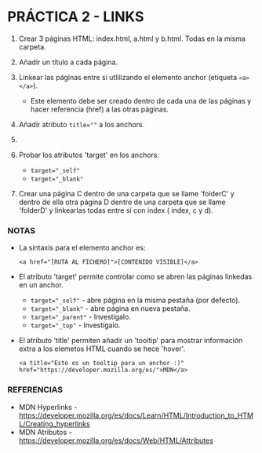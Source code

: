 # PRÁCTICA 2 - LINKS

1. Crear 3 páginas HTML: index.html, a.html y b.html. Todas en la misma carpeta.
2. Añadir un título a cada página.
3. Linkear las páginas entre sí utlilizando el elemento anchor (etiqueta `<a></a>`).
    - Este elemento debe ser creado dentro de cada una de las páginas y hacer referencia (href) a las otras páginas.

4. Añadir atributo `title=""` a los anchors.

5.

6. Probar los atributos 'target' en los anchors:
    - `target="_self"` 
    - `target="_blank"`	

7. Crear una página C dentro de una carpeta que se llame 'folderC' y dentro de ella otra página D dentro de una carpeta que se llame 'folderD' y linkearlas todas entre sí con index ( index, c y d).

### NOTAS
- La sintaxis para el elemento anchor es:
    ```
    <a href="[RUTA AL FICHERO]">[CONTENIDO VISIBLE]</a>
    ```

- El atributo 'target' permite controlar como se abren las páginas linkedas en un anchor.
    - `target="_self"` - abre página en la misma pestaña (por defecto).
    - `target="_blank"`	- abre página en nueva pestaña.
    - `target="_parent"` - Investígalo.
    - `target="_top"` - Investígalo.

- El atributo 'title' permiten añadir un 'tooltip' para mostrar información extra a los elemetos HTML cuando se hece 'hover'.
    ```
    <a title="Esto es un tooltip para un anchor :)" href="https://developer.mozilla.org/es/">MDN</a>
    ```


### REFERENCIAS
- MDN Hyperlinks - https://developer.mozilla.org/es/docs/Learn/HTML/Introduction_to_HTML/Creating_hyperlinks
- MDN Atributos - https://developer.mozilla.org/es/docs/Web/HTML/Attributes